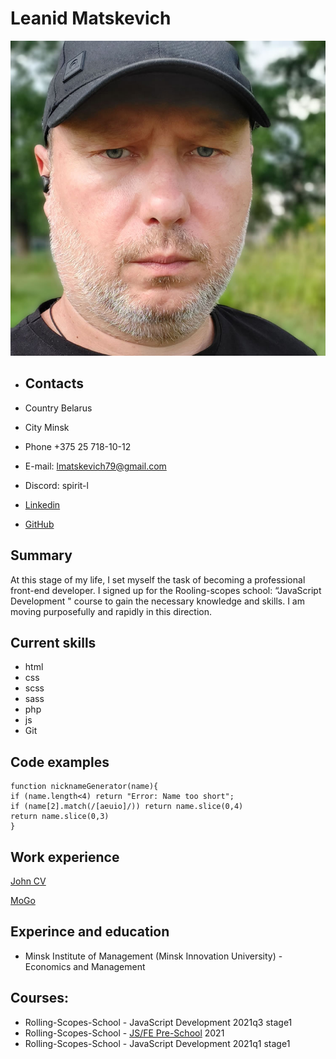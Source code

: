 # Leanid Matskevich

![logo](./img/avatar.jpg 'logo')

- ## Contacts

- Country Belarus
- City Minsk
- Phone +375 25 718-10-12
- E-mail: lmatskevich79@gmail.com
- Discord: spirit-l
- [Linkedin](https://www.linkedin.com/in/m-leonid/ 'Linkedin')
- [GitHub](https://github.com/SpiriT-L 'GitHub')

## Summary

At this stage of my life, I set myself the task of becoming a professional front-end developer. I signed up for the Rooling-scopes school: “JavaScript Development " course to gain the necessary knowledge and skills. I am moving purposefully and rapidly in this direction.

## Current skills

- html
- css
- scss
- sass
- php
- js
- Git

## Code examples

    function nicknameGenerator(name){
    if (name.length<4) return "Error: Name too short";
    if (name[2].match(/[aeuio]/)) return name.slice(0,4)
    return name.slice(0,3)
    }

## Work experience

[John CV](https://spirit-l.github.io/John/ 'John CV')

[MoGo](https://spirit-l.github.io/mogo/mogo/index.html 'MoGo')

## Experince and education

- Minsk Institute of Management (Minsk Innovation University) - Economics and Management

## Courses:

- Rolling-Scopes-School - JavaScript Development 2021q3 stage1
- Rolling-Scopes-School - [JS/FE Pre-School](https://app.rs.school/certificate/6ftfa8sa 'JS/FE Pre-School') 2021
- Rolling-Scopes-School - JavaScript Development 2021q1 stage1

